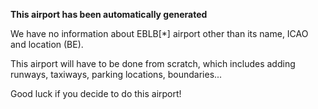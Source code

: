 **This airport has been automatically generated**

We have no information about EBLB[*] airport other than its name, ICAO and location (BE).

This airport will have to be done from scratch, which includes adding runways, taxiways, parking locations, boundaries...

Good luck if you decide to do this airport!